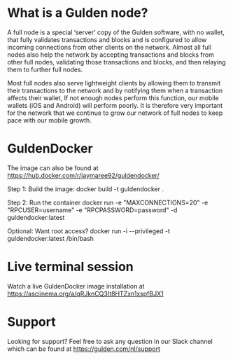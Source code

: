 # What is a Gulden node?
A full node is a special ‘server’ copy of the Gulden software, with no wallet, that fully validates transactions and blocks and is configured to allow incoming connections from other clients on the network.
Almost all full nodes also help the network by accepting transactions and blocks from other full nodes, validating those transactions and blocks, and then relaying them to further full nodes.

Most full nodes also serve lightweight clients by allowing them to transmit their transactions to the network and by notifying them when a transaction affects their wallet, If not enough nodes perform this function, our mobile wallets (iOS and Android) will perform poorly. It is therefore very important for the network that we continue to grow our network of full nodes to keep pace with our mobile growth.

# GuldenDocker
The image can also be found at https://hub.docker.com/r/jaymaree92/guldendocker/

Step 1: Build the image:
docker build -t guldendocker .

Step 2: Run the container
docker run -e "MAXCONNECTIONS=20" -e "RPCUSER=username" -e "RPCPASSWORD=password" -d guldendocker:latest

Optional: Want root access?
docker run -i --privileged -t guldendocker:latest /bin/bash

# Live terminal session
Watch a live GuldenDocker image installation at https://asciinema.org/a/qRJknCQ3It8HTZxn1xspfBJX1

# Support
Looking for support? Feel free to ask any question in our Slack channel which can be found at https://gulden.com/nl/support
